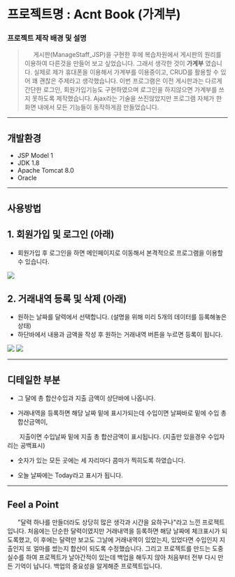 # 프로젝트명 : Acnt Book (가계부)

### 프로젝트 제작 배경 및 설명
>  &nbsp;&nbsp;&nbsp;&nbsp;&nbsp;게시판(ManageStaff_JSP)을 구현한 후에 복습차원에서 게시판의 원리를 이용하여 다른것을 만들어 보고 싶었습니다. 그래서 생각한 것이 **가계부** 였습니다. 실제로 제가 휴대폰을 이용해서 가계부를 이용중이고, CRUD를 활용할 수 있어 꽤 괜찮은 주제라고 생각했습니다. 이번 프로그램은 이전 게시판과는 다르게 간단한 로그인, 회원가입기능도 구현하였으며 로그인을 하지않으면 가계부를 쓰지 못하도록 제작했습니다. Ajax라는 기술을 쓰진않았지만 프로그램 자체가 한 화면 내에서 모든 기능들이 동작하게끔 만들었습니다.

***

## 개발환경

* JSP Model 1
* JDK 1.8
* Apache Tomcat 8.0
* Oracle

***

## 사용방법

## 1. 회원가입 및 로그인 (아래)

* 회원가입 후 로그인을 하면 메인페이지로 이동해서 본격적으로 프로그램을 이용할 수 있습니다.

<img src="https://user-images.githubusercontent.com/79797179/182652197-331e170e-300d-4266-bcdd-0ba7646ecca9.gif">

## 2. 거래내역 등록 및 삭제 (아래)

* 원하는 날짜를 달력에서 선택합니다. (설명을 위해 미리 5개의 데이터를 등록해놓은 상태)
* 하단바에서 내용과 금액을 작성 후 원하는 거래내역 버튼을 누르면 등록이 됩니다.

<img src="https://user-images.githubusercontent.com/79797179/182652199-738b2907-7155-4044-ad65-76c79f1b5be4.gif">
<img src="https://user-images.githubusercontent.com/79797179/182652188-c1a2b923-23f6-41c0-80b4-c34c4f4db5cd.gif">

***

## 디테일한 부분

* 그 달에 총 합산수입과 지출 금액이 상단바에 나옵니다.

* 거래내역을 등록하면 해당 날짜 밑에 표시가되는데 수입이면 날짜바로 밑에 수입 총 합산금액이,

 &nbsp;&nbsp;&nbsp;&nbsp;&nbsp;&nbsp;&nbsp;지출이면 수입날짜 밑에 지출 총 합산금액이 표시됩니다. (지출만 있을경우 수입자리는 공백표시)
 
 * 숫자가 있는 모든 곳에는 세 자리마다 콤마가 찍히도록 하였습니다.
 
 * 오늘 날짜에는 Today라고 표시가 됩니다.
 
 ***

## Feel a Point
&nbsp;&nbsp;&nbsp;&nbsp;&nbsp; "달력 하나를 만들더라도 상당히 많은 생각과 시간을 요하구나"라고 느낀 프로젝트입니다. 처음에는 단순한 달력이였지만 거래내역을 
등록하면 해당 날짜에 체크표시가 되도록했고, 이 후에는 달력만 보고도 그날에 거래내역이 있었는지, 있었다면 수입인지 지출인지 또 얼마를 썼는지 합산이 되도록 수정했습니다. 
그리고 프로젝트를 만드는 도중 실수를 하여 프로젝트가 날아간적이 있는데 백업을 해두지 않아 처음부터 전부 다시 만든 기억이 납니다. 백업의 중요성을 알게해준 프로젝트입니다.
